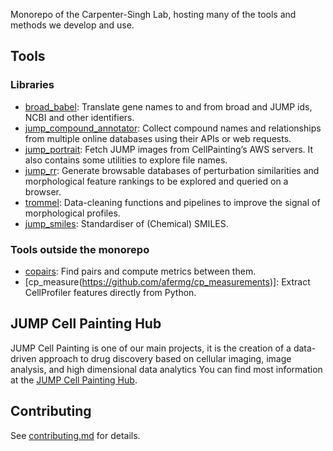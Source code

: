 Monorepo of the Carpenter-Singh Lab, hosting many of the tools and methods we develop and use.

## Tools

### Libraries

- [broad\_babel](https://github.com/broadinstitute/monorepo/tree/main/libs/jump_babel): Translate gene names to and from broad and JUMP ids, NCBI and other identifiers.
- [jump\_compound\_annotator](https://github.com/broadinstitute/monorepo/tree/main/libs/jump_compound_annotator): Collect compound names and relationships from multiple online databases using their APIs or web requests.
- [jump\_portrait](https://github.com/broadinstitute/monorepo/tree/main/libs/jump_portrait): Fetch JUMP images from CellPainting&rsquo;s AWS servers. It also contains some utilities to explore file names.
- [jump\_rr](https://github.com/broadinstitute/monorepo/tree/main/libs/jump_rr): Generate browsable databases of perturbation similarities and morphological feature rankings to be explored and queried on a browser.
- [trommel](https://github.com/broadinstitute/monorepo/tree/main/libs/trommel): Data-cleaning functions and pipelines to improve the signal of morphological profiles.
-  [jump\_smiles](https://github.com/broadinstitute/monorepo/tree/swb/libs/smiles): Standardiser of (Chemical) SMILES.

### Tools outside the monorepo

-   [copairs](https://github.com/broadinstitute/2023_12_JUMP_data_only_vignettes/tree/master): Find pairs and compute metrics between them.
- [cp\_measure(https://github.com/afermg/cp_measurements)]: Extract CellProfiler features directly from Python.

## JUMP Cell Painting Hub

JUMP Cell Painting is one of our main projects, it is the creation of a data-driven approach to drug discovery based on cellular imaging, image analysis, and high dimensional data analytics You can find most information at the [JUMP Cell Painting Hub](https://broad.io/jump).

## Contributing

See [contributing.md](./contributing.md) for details.

